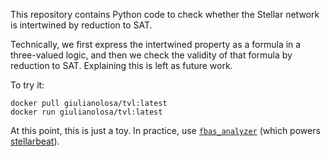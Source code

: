 This repository contains Python code to check whether the Stellar network is intertwined by reduction to SAT.

Technically, we first express the intertwined property as a formula in a three-valued logic, and then we check the validity of that formula by reduction to SAT.
Explaining this is left as future work.

To try it:
```
docker pull giulianolosa/tvl:latest
docker run giulianolosa/tvl:latest
```

At this point, this is just a toy.
In practice, use [`fbas_analyzer`](https://github.com/trudi-group/fbas_analyzer) (which powers [stellarbeat](https://stellarbeat.io)).
